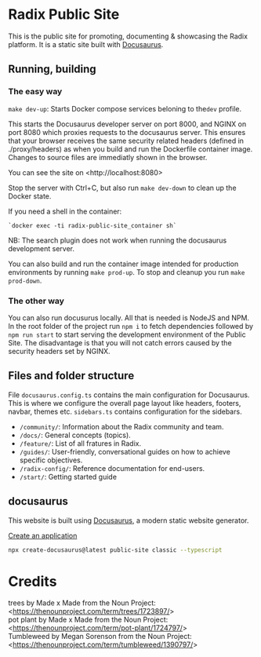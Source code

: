 # Radix Public Site

This is the public site for promoting, documenting & showcasing the Radix
platform. It is a static site built with [Docusaurus](https://docusaurus.io).

## Running, building

### The easy way

`make dev-up`: Starts Docker compose services beloning to the`dev` profile.

This starts the Docusaurus developer server on port 8000, and NGINX on port 8080 which proxies requests to the docusaurus server. This ensures that your browser receives the same security related headers (defined in ./proxy/headers) as when you build and run the Dockerfile container image. Changes to source files are immediatly shown in the browser.

You can see the site on &lt;http://localhost:8080&gt;

Stop the server with Ctrl+C, but also run `make dev-down` to clean up the
Docker state.

If you need a shell in the container:

    `docker exec -ti radix-public-site_container sh`

NB: The search plugin does not work when running the docusaurus development server.

You can also build and run the container image intended for production environments by running `make prod-up`. To stop and cleanup you run `make prod-down`.

### The other way

You can also run docusurus locally. All that is needed is NodeJS and NPM. In the root folder of the project run `npm i` to fetch dependencies followed by `npm run start` to start serving the development environment of the Public Site. The disadvantage is that you will not catch errors caused by the security headers set by NGINX.

## Files and folder structure

File `docusaurus.config.ts` contains the main configuration for Docusaurus. This is where we configure the overall page layout like headers, footers, navbar, themes etc. `sidebars.ts` contains configuration for the sidebars.

- `/community/`: Information about the Radix community and team. 
- `/docs/`: General concepts (topics).
- `/feature/`: List of all fratures in Radix.
- `/guides/`: User-friendly, conversational guides on how to achieve specific objectives.
- `/radix-config/`: Reference documentation for end-users.
- `/start/`: Getting started guide

## docusaurus

This website is built using [Docusaurus](https://docusaurus.io/), a modern static website generator.

[Create an application](https://docusaurus.io/docs/installation)
```bash
npx create-docusaurus@latest public-site classic --typescript
```
# Credits

trees by Made x Made from the Noun Project: &lt;https://thenounproject.com/term/trees/1723897/&gt;  
pot plant by Made x Made from the Noun Project: &lt;https://thenounproject.com/term/pot-plant/1724797/&gt;  
Tumbleweed by Megan Sorenson from the Noun Project: &lt;https://thenounproject.com/term/tumbleweed/1390797/&gt;  
